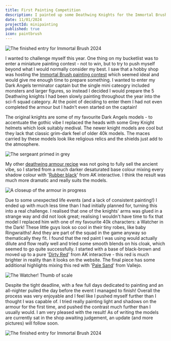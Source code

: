```yaml
---
title: First Painting Competition
description: I painted up some Deathwing Knights for the Immortal Brush competition.
date: 11/01/2024
projectId: minipainting
published: true
icon: paintbrush
---
```


![The finished entry for Immortal Brush 2024](warhammer/dw-knights/dw-knights-all-alpha.webp)

I wanted to challenge myself this year. One thing on my bucketlist was to enter a miniature painting contest - not to win, but to try to push myself beyond what I would normally consider my best. I saw that a hobby shop was hosting the [Immortal Brush painting contest](https://strategiesgames.ca/blogs/events/november-friday-1st-immortal-brush-2024-painting-contest) which seemed ideal and would give me enough time to prepare something. I wanted to enter my Dark Angels terminator captain but the single mini cateogry included monsters and larger figures, so instead I decided I would prepare the 5 Deathwing knights I had been slowly painting throughout the year into the sci-fi squad category. At the point of deciding to enter them I had not even completed the armour but I hadn't even started on the captain!

The original knights are some of my favourite Dark Angels models - to accentuate the gothic vibe I replaced the heads with some Grey Knight helmets which look suitably medival. The newer knight models are cool but they lack that classic grim-dark feel of older 40k models. The maces carried by these models look like religious relics and the shields just add to the atmosphere.

![The sergeant primed in grey](warhammer/dw-knights/primed-knight.webp)

My other [deathwing armour recipe](/grimdark-deathwing-armour-recipe) was not going to fully sell the ancient vibe, so I started from a much darker desaturated base colour mixing every shadow colour with '[Rubber black](https://ak-interactive.com/product/rubber-black-standard/)' from AK interactive. I think the result was much more dramatic and really suits the models.

![A closeup of the armour in progress](warhammer/dw-knights/dw-knight-armour.webp)

Due to some unexpected life events (and a lack of consistent painting!) I ended up with much less time than I had initially planned for, turning this into a real challenge. I realised that one of the knights' arms was glued in a strange way and did not look great; realising I wouldn't have time to fix that model I replaced him with one of my favourite 40k characters: a Watcher in the Dark! These little guys look so cool in their tiny robes, like baby Ringwraiths! And they are part of the squad in the game anyway so thematically they fit. I found that the red paint I was using would actually dilute and flow really well and tried some smooth blends on his cloak, which seemed to go quite successfully. I started with a base of black-brown and moved up to a pure '[Dirty Red](https://ak-interactive.com/product/dirty-red-standard/)' from AK interactive - this red is much brighter in reality than it looks on the website. The final piece has some additional highlights mixing this red with '[Pale Sand](https://www.amazon.ca/Vallejo-Model-Color-70837-Pale/dp/B0968RSDTP)' from Vallejo.

![The Watcher! Thumb of scale](warhammer/dw-knights/watcher-thumb.webp)

Despite the tight deadline, with a few full days dedicated to painting and an all-nighter pulled the day before the event I managed to finish! Overall the process was very enjoyable and I feel like I pushed myself further than I thought I was capable of. I tried really painting light and shadows on the armour for the first time, and pushed the contrast much further than I usually would. I am very pleased with the result! As of writing the models are currently sat in the shop awaiting judgement, an update (and more pictures) will follow soon.

![The finished entry for Immortal Brush 2024](warhammer/dw-knights/dw-knights-all.webp)